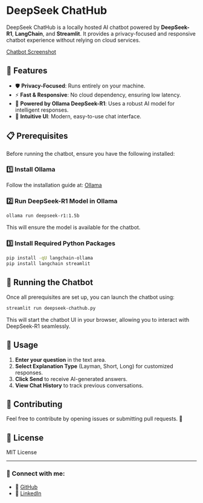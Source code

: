 # DeepSeek ChatHub

DeepSeek ChatHub is a locally hosted AI chatbot powered by **DeepSeek-R1**, **LangChain**, and **Streamlit**. It provides a privacy-focused and responsive chatbot experience without relying on cloud services.

[Chatbot Screenshot](chatbot_ui.png)

## 🚀 Features
- 🛡️ **Privacy-Focused**: Runs entirely on your machine.
- ⚡ **Fast & Responsive**: No cloud dependency, ensuring low latency.
- 🧠 **Powered by Ollama DeepSeek-R1**: Uses a robust AI model for intelligent responses.
- 🎨 **Intuitive UI**: Modern, easy-to-use chat interface.

## 📋 Prerequisites
Before running the chatbot, ensure you have the following installed:

### 1️⃣ Install Ollama
Follow the installation guide at: [Ollama](https://ollama.ai)

### 2️⃣ Run DeepSeek-R1 Model in Ollama
```sh
ollama run deepseek-r1:1.5b
```
This will ensure the model is available for the chatbot.

### 3️⃣ Install Required Python Packages
```sh
pip install -qU langchain-ollama
pip install langchain streamlit
```

## 🏃 Running the Chatbot
Once all prerequisites are set up, you can launch the chatbot using:
```sh
streamlit run deepseek-chathub.py
```
This will start the chatbot UI in your browser, allowing you to interact with DeepSeek-R1 seamlessly.

## 🎯 Usage
1. **Enter your question** in the text area.
2. **Select Explanation Type** (Layman, Short, Long) for customized responses.
3. **Click Send** to receive AI-generated answers.
4. **View Chat History** to track previous conversations.

## 🤝 Contributing
Feel free to contribute by opening issues or submitting pull requests. 🚀

## 📜 License
MIT License

---
### 🌟 Connect with me:
- 🔗 [GitHub](https://github.com/shiivamgupta)
- 🔗 [LinkedIn](https://www.linkedin.com/in/theembeddedsoftwareengineer)
